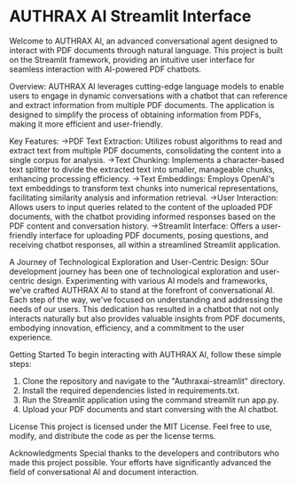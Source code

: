# AUTHRAX AI Streamlit Interface
Welcome to AUTHRAX AI, an advanced conversational agent designed to interact with PDF documents through natural language. This project is built on the Streamlit framework, providing an intuitive user interface for seamless interaction with AI-powered PDF chatbots.

Overview:
AUTHRAX AI leverages cutting-edge language models to enable users to engage in dynamic conversations with a chatbot that can reference and extract information from multiple PDF documents. The application is designed to simplify the process of obtaining information from PDFs, making it more efficient and user-friendly.

Key Features:
->PDF Text Extraction: Utilizes robust algorithms to read and extract text from multiple PDF documents, consolidating the content into a single corpus for analysis.
->Text Chunking: Implements a character-based text splitter to divide the extracted text into smaller, manageable chunks, enhancing processing efficiency.
->Text Embeddings: Employs OpenAI's text embeddings to transform text chunks into numerical representations, facilitating similarity analysis and information retrieval.
->User Interaction: Allows users to input queries related to the content of the uploaded PDF documents, with the chatbot providing informed responses based on the PDF content and conversation history.
->Streamlit Interface: Offers a user-friendly interface for uploading PDF documents, posing questions, and receiving chatbot responses, all within a streamlined Streamlit application.

A Journey of Technological Exploration and User-Centric Design:
SOur development journey has been one of technological exploration and user-centric design. Experimenting with various AI models and frameworks, we've crafted AUTHRAX AI to stand at the forefront of conversational AI. Each step of the way, we've focused on understanding and addressing the needs of our users. This dedication has resulted in a chatbot that not only interacts naturally but also provides valuable insights from PDF documents, embodying innovation, efficiency, and a commitment to the user experience.

Getting Started
To begin interacting with AUTHRAX AI, follow these simple steps:

1. Clone the repository and navigate to the "Authraxai-streamlit" directory.
2. Install the required dependencies listed in requirements.txt.
3. Run the Streamlit application using the command streamlit run app.py.
4. Upload your PDF documents and start conversing with the AI chatbot.


License
This project is licensed under the MIT License. Feel free to use, modify, and distribute the code as per the license terms.

Acknowledgments
Special thanks to the developers and contributors who made this project possible. Your efforts have significantly advanced the field of conversational AI and document interaction.
